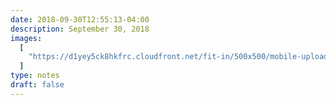 ```yaml
---
date: 2018-09-30T12:55:13-04:00
description: September 30, 2018
images:
  [
    "https://d1yey5ck8hkfrc.cloudfront.net/fit-in/500x500/mobile-uploads/IMG_2333.jpg",
  ]
type: notes
draft: false
---
```

